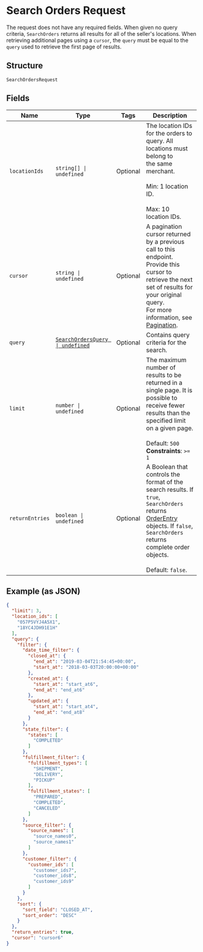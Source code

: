 
# Search Orders Request

The request does not have any required fields. When given no query criteria,
`SearchOrders` returns all results for all of the seller's locations. When retrieving additional
pages using a `cursor`, the `query` must be equal to the `query` used to retrieve the first page of
results.

## Structure

`SearchOrdersRequest`

## Fields

| Name | Type | Tags | Description |
|  --- | --- | --- | --- |
| `locationIds` | `string[] \| undefined` | Optional | The location IDs for the orders to query. All locations must belong to<br>the same merchant.<br><br>Min: 1 location ID.<br><br>Max: 10 location IDs. |
| `cursor` | `string \| undefined` | Optional | A pagination cursor returned by a previous call to this endpoint.<br>Provide this cursor to retrieve the next set of results for your original query.<br>For more information, see [Pagination](https://developer.squareup.com/docs/build-basics/common-api-patterns/pagination). |
| `query` | [`SearchOrdersQuery \| undefined`](../../doc/models/search-orders-query.md) | Optional | Contains query criteria for the search. |
| `limit` | `number \| undefined` | Optional | The maximum number of results to be returned in a single page. It is<br>possible to receive fewer results than the specified limit on a given page.<br><br>Default: `500`<br>**Constraints**: `>= 1` |
| `returnEntries` | `boolean \| undefined` | Optional | A Boolean that controls the format of the search results. If `true`,<br>`SearchOrders` returns [OrderEntry](entity:OrderEntry) objects. If `false`, `SearchOrders`<br>returns complete order objects.<br><br>Default: `false`. |

## Example (as JSON)

```json
{
  "limit": 3,
  "location_ids": [
    "057P5VYJ4A5X1",
    "18YC4JDH91E1H"
  ],
  "query": {
    "filter": {
      "date_time_filter": {
        "closed_at": {
          "end_at": "2019-03-04T21:54:45+00:00",
          "start_at": "2018-03-03T20:00:00+00:00"
        },
        "created_at": {
          "start_at": "start_at6",
          "end_at": "end_at6"
        },
        "updated_at": {
          "start_at": "start_at4",
          "end_at": "end_at8"
        }
      },
      "state_filter": {
        "states": [
          "COMPLETED"
        ]
      },
      "fulfillment_filter": {
        "fulfillment_types": [
          "SHIPMENT",
          "DELIVERY",
          "PICKUP"
        ],
        "fulfillment_states": [
          "PREPARED",
          "COMPLETED",
          "CANCELED"
        ]
      },
      "source_filter": {
        "source_names": [
          "source_names0",
          "source_names1"
        ]
      },
      "customer_filter": {
        "customer_ids": [
          "customer_ids7",
          "customer_ids8",
          "customer_ids9"
        ]
      }
    },
    "sort": {
      "sort_field": "CLOSED_AT",
      "sort_order": "DESC"
    }
  },
  "return_entries": true,
  "cursor": "cursor6"
}
```

